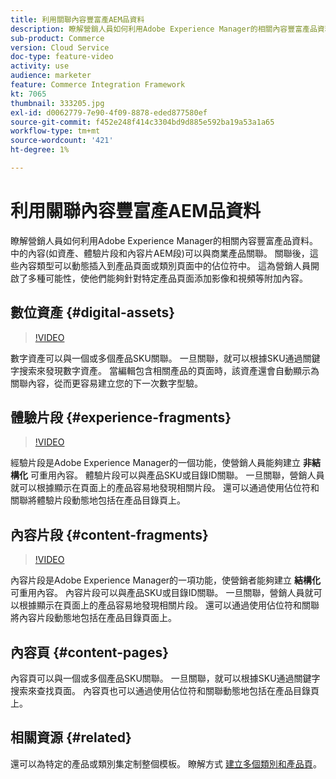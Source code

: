 ```yaml
---
title: 利用關聯內容豐富產AEM品資料
description: 瞭解營銷人員如何利用Adobe Experience Manager的相關內容豐富產品資料。 內容(如中的資產和體驗AEM片段)可與商業產品關聯。 關聯後，這些內容類型可以動態插入到產品頁面或類別頁面中的佔位符中。 這為營銷人員開啟了多種可能性，使他們能夠針對特定產品頁面添加影像和視頻等附加內容。
sub-product: Commerce
version: Cloud Service
doc-type: feature-video
activity: use
audience: marketer
feature: Commerce Integration Framework
kt: 7065
thumbnail: 333205.jpg
exl-id: d0062779-7e90-4f09-8878-eded877580ef
source-git-commit: f452e248f414c3304bd9d885e592ba19a53a1a65
workflow-type: tm+mt
source-wordcount: '421'
ht-degree: 1%

---
```


# 利用關聯內容豐富產AEM品資料

瞭解營銷人員如何利用Adobe Experience Manager的相關內容豐富產品資料。 中的內容(如資產、體驗片段和內容片AEM段)可以與商業產品關聯。 關聯後，這些內容類型可以動態插入到產品頁面或類別頁面中的佔位符中。 這為營銷人員開啟了多種可能性，使他們能夠針對特定產品頁面添加影像和視頻等附加內容。

## 數位資產 {#digital-assets}

>[!VIDEO](https://video.tv.adobe.com/v/339121/?quality=12&learn=on)

數字資產可以與一個或多個產品SKU關聯。 一旦關聯，就可以根據SKU通過關鍵字搜索來發現數字資產。 當編輯包含相關產品的頁面時，該資產還會自動顯示為關聯內容，從而更容易建立您的下一次數字型驗。

## 體驗片段 {#experience-fragments}

>[!VIDEO](https://video.tv.adobe.com/v/333205/?quality=12&learn=on)

經驗片段是Adobe Experience Manager的一個功能，使營銷人員能夠建立 **非結構化** 可重用內容。 體驗片段可以與產品SKU或目錄ID關聯。 一旦關聯，營銷人員就可以根據顯示在頁面上的產品容易地發現相關片段。 還可以通過使用佔位符和關聯將體驗片段動態地包括在產品目錄頁上。

## 內容片段 {#content-fragments}

>[!VIDEO](https://video.tv.adobe.com/v/339182/?quality=12&learn=on)

內容片段是Adobe Experience Manager的一項功能，使營銷者能夠建立 **結構化** 可重用內容。 內容片段可以與產品SKU或目錄ID關聯。 一旦關聯，營銷人員就可以根據顯示在頁面上的產品容易地發現相關片段。 還可以通過使用佔位符和關聯將內容片段動態地包括在產品目錄頁面上。

## 內容頁 {#content-pages}

內容頁可以與一個或多個產品SKU關聯。 一旦關聯，就可以根據SKU通過關鍵字搜索來查找頁面。 內容頁也可以通過使用佔位符和關聯動態地包括在產品目錄頁上。


## 相關資源 {#related}

還可以為特定的產品或類別集定制整個模板。 瞭解方式 [建立多個類別和產品頁](./multi-template-usage.md)。
